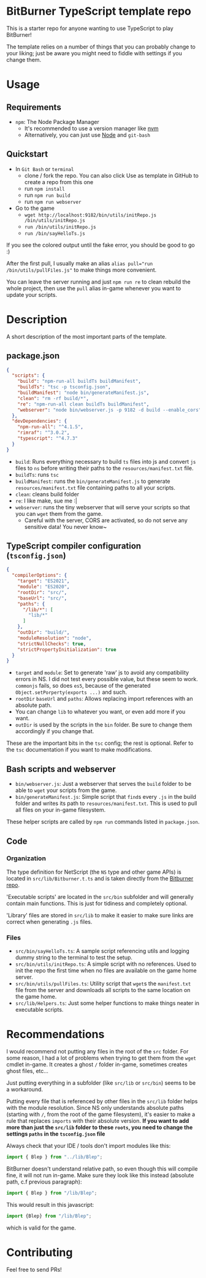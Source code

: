 # BitBurner TypeScript template repo

This is a starter repo for anyone wanting to use TypeScript to play
BitBurner!

The template relies on a number of things that you can probably change
to your liking; just be aware you might need to fiddle with settings if
you change them.

# Usage

## Requirements

- `npm`: The Node Package Manager
    - It's recommended to use a version manager like
      [nvm](https://github.com/nvm-sh/nvm#about)
    - Alternatively, you can just use
      [Node](https://nodejs.org/en/download/)
      and `git-bash`

## Quickstart

- In `Git Bash` or `terminal`
    - clone / fork the repo. You can also click Use as template in
      GitHub to create a repo from this one
    - run `npm install`
    - run `npm run build`
    - run `npm run webserver`
- Go to the game
    - `wget http://localhost:9182/bin/utils/initRepo.js
      /bin/utils/initRepo.js`
    - `run /bin/utils/initRepo.js`
    - `run /bin/sayHelloTs.js`

If you see the colored output until the fake error, you should be good
to go :)

After the first pull, I usually make an alias
`alias pull="run /bin/utils/pullFiles.js"` to make things more
convenient.

You can leave the server running and just `npm run re` to clean
rebuild the whole project, then use the `pull` alias in-game
whenever you want to update your scripts.

# Description

A short description of the most important parts of the template.

## package.json

```json
{
  "scripts": {
    "build": "npm-run-all buildTs buildManifest",
    "buildTs": "tsc -p tsconfig.json",
    "buildManifest": "node bin/generateManifest.js",
    "clean": "rm -rf build/*",
    "re": "npm-run-all clean buildTs buildManifest",
    "webserver": "node bin/webserver.js -p 9182 -d build --enable_cors"
  },
  "devDependencies": {
    "npm-run-all": "^4.1.5",
    "rimraf": "^3.0.2",
    "typescript": "^4.7.3"
  }
}
```

- `build`: Runs everything necessary to build `ts` files into js and
  convert `js` files to `ns` before writing their paths to the
  `resources/manifest.txt` file.
- `buildTs`: runs `tsc`
- `buildManifest`: runs the `bin/generateManifest.js` to generate
  `resources/manifest.txt` file containing paths to all your scripts.
- `clean`: cleans build folder
- `re`: I like make, sue me :|
- `webserver`: runs the tiny webserver that will serve your scripts so
  that you can `wget` them from the game.
    - Careful with the server, CORS are activated, so do not serve any
      sensitive data! You never know~

## TypeScript compiler configuration (`tsconfig.json`)

```json
{
  "compilerOptions": {
    "target": "ES2021",
    "module": "ES2020",
    "rootDir": "src/",
    "baseUrl": "src/",
    "paths": {
      "/lib/*": [
        "lib/*"
      ]
    },
    "outDir": "build/",
    "moduleResolution": "node",
    "strictNullChecks": true,
    "strictPropertyInitialization": true
  }
}
```

- `target` and `module`: Set to generate 'raw' js to avoid any
  compatibility errors in NS. I did not test every possible value,
  but these seem to work. `commonjs` fails, so does `es5`, because
  of the generated `Object.setPorperty(exports ...)` and such.
- `rootDir` `baseUrl` and `paths`: Allows replacing import references
  with an absolute path.
- You can change `lib` to whatever you want, or even add more if you
  want.
- `outDir` is used by the scripts in the `bin` folder. Be sure to change
  them accordingly if you change that.

These are the important bits in the `tsc` config; the rest is optional.
Refer to the `tsc` documentation if you want to make modifications.

## Bash scripts and webserver

- `bin/webserver.js`: Just a webserver that serves the `build` folder to
  be able to `wget` your scripts from the game.
- `bin/generateManifest.js`: Simple script that `find`s every `.js` in
  the build folder and writes its path to `resources/manifest.txt`. This
  is used to pull all files on your in-game filesystem.

These helper scripts are called by `npm run` commands listed in
`package.json`.

## Code

### Organization

The type definition for NetScript (the `NS` type and other game APIs) is
located in `src/lib/Bitburner.t.ts` and is taken directly from the
[Bitburner repo](https://github.com/bitburner-official/bitburner-src/blob/dev/src/ScriptEditor/NetscriptDefinitions.d.ts).

'Executable scripts' are located in the `src/bin` subfolder and will
generally contain main functions. This is just for tidiness and
completely optional.

'Library' files are stored in `src/lib` to make it easier to make sure
links are correct when generating `.js` files.

### Files

- `src/bin/sayHelloTs.ts`: A sample script referencing utils and logging
  dummy string to the terminal to test the setup.
- `src/bin/utils/initRepo.ts`: A simple script with no references. Used
  to init the repo the first time when no files are available on the
  game home server.
- `src/bin/utils/pullFiles.ts`: Utility script that `wget`s the
  `manifest.txt` file from the server and downloads all scripts to the
  same location on the game home.
- `src/lib/Helpers.ts`: Just some helper functions to make things neater
  in executable scripts.

# Recommendations

I would recommend not putting any files in the root of the `src` folder.
For some reason, I had a lot of problems when trying to get them from
the `wget` cmdlet in-game. It creates a ghost `/` folder in-game,
sometimes creates ghost files, etc...

Just putting everything in a subfolder (like `src/lib` or `src/bin`)
seems to be a workaround.

Putting every file that is referenced by other files in the `src/lib`
folder helps with the module resolution. Since NS only understands
absolute paths (starting with `/`, from the root of the game
filesystem), it's easier to make a rule that replaces `imports` with
their absolute version. **If you want to add more than just the
`src/lib` folder to these `roots`, you need to change the settings
`paths` in the `tsconfig.json` file**

Always check that your IDE / tools don't import modules like this:

```typescript
import { Blep } from "../lib/Blep";
```

BitBurner doesn't understand relative path, so even though this will
compile fine, it will not run in-game. Make sure they look like this
instead (absolute path, c.f previous paragraph):

```typescript
import { Blep } from "/lib/Blep";
```

This would result in this javascript:

```js
import {Blep} from "/lib/Blep";
```

which is valid for the game.

# Contributing

Feel free to send PRs!
